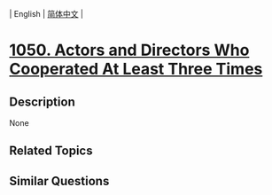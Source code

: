 
| English | [简体中文](README.md) |

# [1050. Actors and Directors Who Cooperated At Least Three Times](https://leetcode-cn.com/problems/actors-and-directors-who-cooperated-at-least-three-times/)

## Description

None

## Related Topics



## Similar Questions


